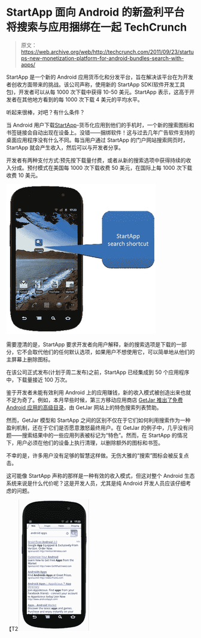 # StartApp 面向 Android 的新盈利平台将搜索与应用捆绑在一起 TechCrunch

> 原文：<https://web.archive.org/web/http://techcrunch.com/2011/09/23/startups-new-monetization-platform-for-android-bundles-search-with-apps/>

StartApp 是一个新的 Android 应用货币化和分发平台，旨在解决该平台在为开发者创收方面带来的挑战。该公司声称，使用新的 StartApp SDK(软件开发工具包)，开发者可以从每 1000 次下载中获得 10-50 美元。StartApp 表示，这高于开发者在其他地方看到的每 1000 次下载 4 美元的平均水平。

听起来很棒，对吧？有什么条件？

当 Android 用户下载[StartApp](https://web.archive.org/web/20230203084536/http://www.startapp.com/)-货币化应用到他们的手机时，一个新的搜索图标和书签链接会自动出现在设备上。没错——捆绑软件！这与过去几年广告软件支持的桌面应用程序没有什么不同。每当用户通过 StartApp 的门户网站搜索网页时，StartApp 就会产生收入，然后可以与开发者分享。

开发者有两种支付方式:预先按下载量付费，或者从新的搜索选项中获得持续的收入分成。预付模式在美国每 1000 次下载收费 50 美元，在国际上每 1000 次下载收费 10 美元。

[![](img/b0a7183667ad47b7ca6bfeb8fc7d63c9.png "Short cut 1")](https://web.archive.org/web/20230203084536/https://techcrunch.com/wp-content/uploads/2011/09/short-cut-11.png)

需要澄清的是，StartApp 要求开发者向用户解释，新的搜索选项是下载的一部分，它不会取代他们的任何默认选项，如果用户不想使用它，可以简单地从他们的主屏幕上删除图标。

在该公司正式发布(计划于周二发布)之前，StartApp 已经集成到 50 个应用程序中，下载量接近 100 万次。

鉴于开发者未能有效利用 Android 上的应用赚钱，新的收入模式被创造出来也就不足为奇了。例如，本月早些时候，第三方移动应用商店 [GetJar 推出了免费 Android 应用的高级目录](https://web.archive.org/web/20230203084536/https://techcrunch.com/2011/09/08/watch-out-amazon-getjar-launches-a-full-catalog-of-premium-android-apps-for-free/)，由 GetJar 网站上的特色搜索列表赞助。

然而，GetJar 模型和 StartApp 之间的区别不仅在于它们如何利用搜索作为一种盈利机制，还在于它们是否愿意激怒最终用户。在 GetJar 的例子中，几乎没有问题——搜索结果中的一些应用列表被标记为“特色”。然而，在 StartApp 的情况下，用户必须在他们的设备上执行清理，以删除额外的图标和书签。

不幸的是，许多用户没有足够的智慧这样做。无伤大雅的“搜索”图标会被反复点击。

这可能像 StartApp 声称的那样是一种有效的收入模式，但这对整个 Android 生态系统来说是什么代价呢？这是开发人员，尤其是纯 Android 开发人员应该仔细考虑的问题。

【T2![](img/85783033bd380f4eb93985b72189a658.png "search results page")